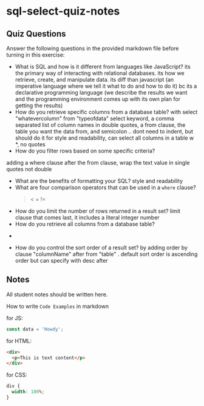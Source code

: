 # sql-select-quiz-notes

## Quiz Questions

Answer the following questions in the provided markdown file before turning in this exercise:

- What is SQL and how is it different from languages like JavaScript?
  its the primary way of interacting with relational databases. its how we retrieve, create, and manipulate data. its diff than javascript (an imperative language where we tell it what to do and how to do it) bc its a declarative programming language (we describe the results we want and the programming environment comes up with its own plan for getting the results)
- How do you retrieve specific columns from a database table?
  with select "whatevercolumn" from "typeofdata"
  select keyword, a comma separated list of column names in double quotes, a from clause, the table you want the data from, and semicolon .. dont need to indent, but should do it for style and readability, can select all columns in a table w \*, no quotes
- How do you filter rows based on some specific criteria?

adding a where clause after the from clause, wrap the text value in single quotes not double

- What are the benefits of formatting your SQL?
  style and readability
- What are four comparison operators that can be used in a `where` clause?
  > < = !=
- How do you limit the number of rows returned in a result set?
  limit clause that comes last, it includes a literal integer number
- How do you retrieve all columns from a database table?

*

- How do you control the sort order of a result set?
  by adding order by clause "columnName" after from "table" . default sort order is ascending order but can specify with desc after

## Notes

All student notes should be written here.

How to write `Code Examples` in markdown

for JS:

```javascript
const data = 'Howdy';
```

for HTML:

```html
<div>
  <p>This is text content</p>
</div>
```

for CSS:

```css
div {
  width: 100%;
}
```
